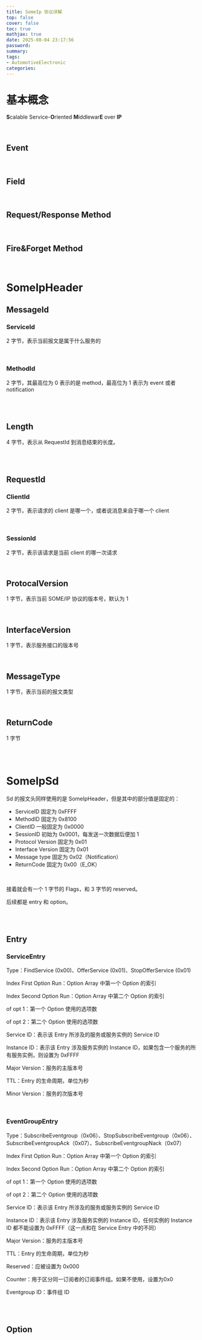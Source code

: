 ```yaml
---
title: SomeIp 协议详解
top: false
cover: false
toc: true
mathjax: true
date: 2025-08-04 23:17:56
password:
summary:
tags:
- AutomotiveElectronic
categories:
---
```




# 基本概念

**S**calable Service-**O**riented **M**iddlewar**E** over **IP**

<br/>

## Event

<br/>

## Field

<br/>

## Request/Response Method

<br/>

## Fire&Forget Method

<br/>

# SomeIpHeader

## MessageId

### ServiceId

2 字节，表示当前报文是属于什么服务的

<br/>

### MethodId

2 字节，其最高位为 0 表示的是 method，最高位为 1 表示为 event 或者 notification

<br/>

<br/>

## Length

4 字节，表示从 RequestId 到消息结束的长度。

<br/>

<br/>

## RequestId

### ClientId

2 字节，表示请求的 client 是哪一个，或者说消息来自于哪一个 client

<br/>

### SessionId

2 字节，表示该请求是当前 client 的哪一次请求

<br/>

## ProtocalVersion

1 字节，表示当前 SOME/IP 协议的版本号，默认为 1

<br/>

## InterfaceVersion

1 字节，表示服务接口的版本号

<br/>

## MessageType

1 字节，表示当前的报文类型

<br/>

## ReturnCode

1 字节

<br/>

<br/>

# SomeIpSd

Sd 的报文头同样使用的是 SomeIpHeader，但是其中的部分值是固定的：

- ServiceID 固定为 0xFFFF
- MethodID 固定为 0x8100
- ClientID 一般固定为 0x0000
- SessionID 初始为 0x0001，每发送一次数据后便加 1
- Protocol Version 固定为 0x01
- Interface Version 固定为 0x01
- Message type 固定为 0x02（Notification）
- ReturnCode 固定为 0x00（E_OK）

<br/>

接着就会有一个 1 字节的 Flags，和 3 字节的 reserved。

后续都是 entry 和 option。

<br/>

<br/>

## Entry

### ServiceEntry

Type：FindService (0x00)、OfferService (0x01)、StopOfferService (0x01)

Index First Option Run：Option Array 中第一个 Option 的索引

Index Second Option Run：Option Array 中第二个 Option 的索引

of opt 1：第一个 Option 使用的选项数

of opt 2：第二个 Option 使用的选项数

Service ID：表示该 Entry 所涉及的服务或服务实例的 Service ID

Instance ID：表示该 Entry 涉及服务实例的 Instance ID，如果包含一个服务的所有服务实例，则设置为 0xFFFF

Major Version：服务的主版本号

TTL：Entry 的生命周期，单位为秒

Minor Version：服务的次版本号

<br/>

### EventGroupEntry

Type：SubscribeEventgroup（0x06）、StopSubscribeEventgroup（0x06）、  SubscribeEventgroupAck（0x07）、SubscribeEventgroupNack（0x07）

Index First Option Run：Option Array 中第一个 Option 的索引

Index Second Option Run：Option Array 中第二个 Option 的索引

of opt 1：第一个 Option 使用的选项数

of opt 2：第二个 Option 使用的选项数

Service ID：表示该 Entry 所涉及的服务或服务实例的 Service ID

Instance ID：表示该 Entry 涉及服务实例的 Instance ID，任何实例的 Instance ID 都不能设置为 0xFFFF（这一点和在 Service Entry 中的不同）

Major Version：服务的主版本号

TTL：Entry 的生命周期，单位为秒

Reserved：应被设置为 0x000

Counter：用于区分同一订阅者的订阅事件组。如果不使用，设置为0x0

Eventgroup ID：事件组 ID

<br/>

<br/>

## Option
